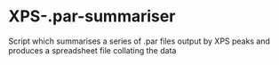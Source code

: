# XPS-.par-summariser
Script which summarises a series of .par files output by XPS peaks and produces a spreadsheet file collating the data
